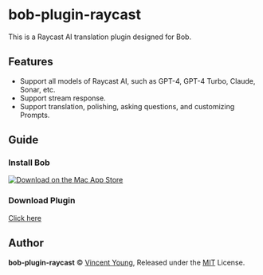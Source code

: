 # bob-plugin-raycast

This is a Raycast AI translation plugin designed for Bob.

## Features
- Support all models of Raycast AI, such as GPT-4, GPT-4 Turbo, Claude, Sonar, etc.
- Support stream response.
- Support translation, polishing, asking questions, and customizing Prompts.

## Guide
### Install Bob
[![Download on the Mac App Store](https://cdn.ripperhe.com/oss/master/2022/0626/Download_on_the_Mac_App_Store_Badge_US-UK_RGB_blk_092917.svg)](https://apps.apple.com/cn/app/id1630034110#?platform=mac)

### Download Plugin
[Click here](https://github.com/missuo/bob-plugin-raycast/releases)


## Author
**bob-plugin-raycast** © [Vincent Young](https://github.com/missuo), Released under the [MIT](./LICENSE) License.<br>
